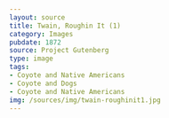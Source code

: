```yaml
---
layout: source
title: Twain, Roughin It (1)
category: Images
pubdate: 1872
source: Project Gutenberg
type: image
tags:
- Coyote and Native Americans
- Coyote and Dogs
- Coyote and Native Americans 
img: /sources/img/twain-roughinit1.jpg 
---
```

